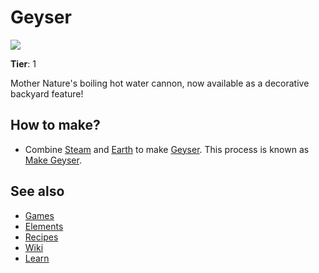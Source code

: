 # Geyser

![](/wiki/images/item.geyser.png)

**Tier**: 1

Mother Nature's boiling hot water cannon, now available as a decorative backyard feature!

## How to make?

* Combine [Steam](/wiki/elements/steam) and [Earth](/wiki/elements/earth) to make [Geyser](/wiki/elements/geyser). This process is known as [Make Geyser](/wiki/recipes/make-geyser).

## See also

* [Games](/wiki/games)
* [Elements](/wiki/elements)
* [Recipes](/wiki/recipes)
* [Wiki](/wiki/index)
* [Learn](/learn/index)